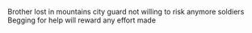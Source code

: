 Brother lost in mountains
city guard not willing to risk anymore soldiers
Begging for help
will reward any effort made

